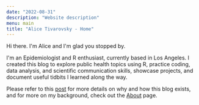 ```yaml
---
date: "2022-08-31"
description: "Website description"
menu: main
title: "Alice Tivarovsky - Home"
---
```


Hi there. I'm Alice and I'm glad you stopped by.

I'm an Epidemiologist and R enthusiast, currently based in Los Angeles. I created this blog to explore public health topics using R, practice coding, data analysis, and scientific communication skills, showcase projects, and document useful tidbits I learned along the way. 

Please refer to this [post](https://www.alicetivarovsky.com/blog/2020-07-06-hello-blog-world/) for more details on why and how this blog exists, and for more on my background, check out the [About](/about/) page. 

